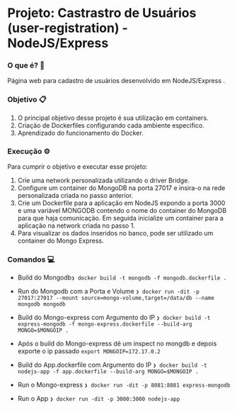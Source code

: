 # Projeto: Castrastro de Usuários (user-registration) - NodeJS/Express

### O que é? 📒

Página web para cadastro de usuários desenvolvido em NodeJS/Express .

### Objetivo 📋

1. O principal objetivo desse projeto é sua utilização em containers.
2. Criação de Dockerfiles configurando cada ambiente especifico.
3. Aprendizado do funcionamento do Docker.

### Execução ⚙️

Para cumprir o objetivo e executar esse projeto:
1. Crie uma network personalizada utilizando o driver Bridge.
2. Configure um container do MongoDB na porta 27017 e insira-o na rede personalizada criada no passo anterior.
3. Crie um Dockerfile para a aplicação em NodeJS expondo a porta 3000 e uma variável MONGODB contendo o nome do container do MongoDB para que haja comunicação. Em seguida inicialize um container para a aplicação na network criada no passo 1.
4. Para visualizar os dados inseridos no banco, pode ser utilizado um container do Mongo Express.

### Comandos 💻

- Build do Mongodb`❯ docker build -t mongodb -f mongodb.dockerfile .`
- Run do Mongodb com a Porta e Volume `❯ docker run -dit -p 27017:27017 --mount source=mongo-volume,target=/data/db --name mongodb mongodb`
  
- Build do Mongo-express com Argumento do IP `❯ docker build -t express-mongodb -f mongo-express.dockerfile --build-arg MONGO=$MONGOIP .`
- Após o build do Mongo-express dê um inspect no mongdb e depois exporte o ip passado `export MONGOIP=172.17.0.2`
- Build do App.dockerfile com Argumento do IP `❯ docker build -t nodejs-app -f app.dockerfile --build-arg MONGO=$MONGOIP .`
- Run o Mongo-express `❯ docker run -dit -p 8081:8081 express-mongodb`
- Run o App `❯ docker run -dit -p 3000:3000 nodejs-app`
